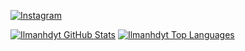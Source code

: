 <a href="https://www.instagram.com/budilutfii" target="_blank"><img src="https://img.shields.io/badge/Instagram-%23E4405F.svg?&style=flat-square&logo=instagram&logoColor=white" alt="Instagram"></a>


[![Ilmanhdyt GitHub Stats](https://github-readme-stats.vercel.app/api?username=budilutfii&show_icons=true&hide=issues&theme=radical)](https://github-readme-stats.vercel.app)
[![Ilmanhdyt Top Languages](https://github-readme-stats.vercel.app/api/top-langs?username=budilutfii&layout=compact&theme=radical)](https://github-readme-stats.vercel.app)
